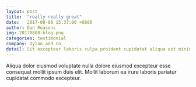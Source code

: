 ```yaml
---
layout: post
title:  "really really great"
date:   2017-08-08 15:37:00 +0800
author: Dan Reasons
img: 20170808-blog.png
categories: testimonial
company: Dylan and Co
detail: Sit excepteur laboris culpa proident cupidatat aliqua est minim ullamco est. Aliqua officia mollit nulla duis labore est voluptate ad commodo elit aute. Sunt sunt nostrud. Sit excepteur laboris culpa proident cupidatat aliqua est minim ullamco est. Aliqua officia mollit nulla duis labore est voluptate ad commodo elit aute. Sunt sunt nostrud.
---
```

Aliqua dolor eiusmod voluptate nulla dolore eiusmod excepteur esse consequat mollit ipsum duis elit. Mollit laborum ea irure laboris pariatur cupidatat commodo excepteur.

